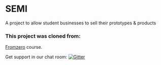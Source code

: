 # SEMI
A project to allow student businesses to sell their prototypes & products


### This project was cloned from:

[Fromzero](https://www.udemy.com/python-flask-course/) course.

Get support in our chat room: [![Gitter](https://img.shields.io/gitter/room/nwjs/nw.js.svg?maxAge=2592000)](https://gitter.im/fromzeroedu/flask_blog_c9)
